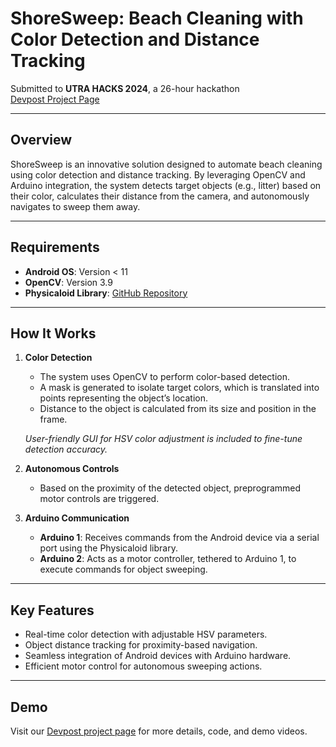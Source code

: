 # ShoreSweep: Beach Cleaning with Color Detection and Distance Tracking  
Submitted to **UTRA HACKS 2024**, a 26-hour hackathon  
[Devpost Project Page](https://devpost.com/software/shoresweep)  

---

## Overview  
ShoreSweep is an innovative solution designed to automate beach cleaning using color detection and distance tracking. By leveraging OpenCV and Arduino integration, the system detects target objects (e.g., litter) based on their color, calculates their distance from the camera, and autonomously navigates to sweep them away.  

---

## Requirements  
- **Android OS**: Version < 11  
- **OpenCV**: Version 3.9  
- **Physicaloid Library**: [GitHub Repository](https://github.com/ksksue/PhysicaloidLibrary)  

---

## How It Works  

1. **Color Detection**  
   - The system uses OpenCV to perform color-based detection.  
   - A mask is generated to isolate target colors, which is translated into points representing the object’s location.  
   - Distance to the object is calculated from its size and position in the frame.  

   *User-friendly GUI for HSV color adjustment is included to fine-tune detection accuracy.*  

2. **Autonomous Controls**  
   - Based on the proximity of the detected object, preprogrammed motor controls are triggered.  

3. **Arduino Communication**  
   - **Arduino 1**: Receives commands from the Android device via a serial port using the Physicaloid library.  
   - **Arduino 2**: Acts as a motor controller, tethered to Arduino 1, to execute commands for object sweeping.  

---

## Key Features  
- Real-time color detection with adjustable HSV parameters.  
- Object distance tracking for proximity-based navigation.  
- Seamless integration of Android devices with Arduino hardware.  
- Efficient motor control for autonomous sweeping actions.  

---

## Demo  
Visit our [Devpost project page](https://devpost.com/software/shoresweep) for more details, code, and demo videos.
